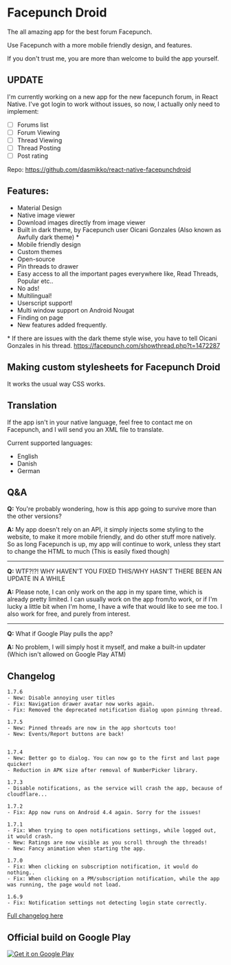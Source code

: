 # Facepunch Droid
The all amazing app for the best forum Facepunch.

Use Facepunch with a more mobile friendly design, and features.

If you don't trust me, you are more than welcome to build the app yourself.

## UPDATE
I'm currently working on a new app for the new facepunch forum, in React Native.
I've got login to work without issues, so now, I actually only need to implement:

- [ ] Forums list
- [ ] Forum Viewing
- [ ] Thread Viewing
- [ ] Thread Posting
- [ ] Post rating

Repo: https://github.com/dasmikko/react-native-facepunchdroid

## Features:
- Material Design 
- Native image viewer 
- Download images directly from image viewer
- Built in dark theme, by Facepunch user Oicani Gonzales (Also known as Awfully dark theme) *
- Mobile friendly design 
- Custom themes 
- Open-source
- Pin threads to drawer
- Easy access to all the important pages everywhere like, Read Threads, Popular etc.. 
- No ads! 
- Multilingual! 
- Userscript support!
- Multi window support on Android Nougat
- Finding on page
- New features added frequently.


\* If there are issues with the dark theme style wise, you have to tell Oicani Gonzales in his thread.
https://facepunch.com/showthread.php?t=1472287

## Making custom stylesheets for Facepunch Droid
It works the usual way CSS works. 

## Translation
If the app isn't in your native language, feel free to contact me on Facepunch, and I will send you an XML file to translate.

Current supported languages:
- English
- Danish
- German


## Q&A
**Q:** You're probably wondering, how is this app going to survive more than the other versions?

**A:** My app doesn't rely on an API, it simply injects some styling to the website, to make it more mobile friendly, and do other stuff more natively. So as long Facepunch is up, my app will continue to work, unless they start to change the HTML to much (This is easily fixed though)

---------

**Q:** WTF?!?! WHY HAVEN'T YOU FIXED THIS/WHY HASN'T THERE BEEN AN UPDATE IN A WHILE

**A:** Please note, I can only work on the app in my spare time, which is already pretty limited. I can usually work on the app from/to work, or if I'm lucky a little bit when I'm home, I have a wife that would like to see me too. I also work for free, and purely from interest.

---------

**Q:** What if Google Play pulls the app?

**A:** No problem, I will simply host it myself, and make a built-in updater (Which isn't allowed on Google Play ATM)


## Changelog
    1.7.6
    - New: Disable annoying user titles
    - Fix: Navigation drawer avatar now works again.
    - Fix: Removed the deprecated notification dialog upon pinning thread.

    1.7.5
    - New: Pinned threads are now in the app shortcuts too!
    - New: Events/Report buttons are back!

    
    1.7.4
    - New: Better go to dialog. You can now go to the first and last page quicker!
    - Reduction in APK size after removal of NumberPicker library.

    1.7.3
    - Disable notifications, as the service will crash the app, because of cloudflare...
    
	1.7.2
	- Fix: App now runs on Android 4.4 again. Sorry for the issues!
	
	1.7.1
	- Fix: When trying to open notifications settings, while logged out, it would crash.
	- New: Ratings are now visible as you scroll through the threads!
	- New: Fancy animation when starting the app.
	
    1.7.0
    - Fix: When clicking on subscription notification, it would do nothing..
    - Fix: When clicking on a PM/subscription notification, while the app was running, the page would not load.

	1.6.9
	- Fix: Notification settings not detecting login state correctly.
   
    
[Full changelog here](https://github.com/dasmikko/facepunchdroid/blob/master/changelog.md)

## Official build on Google Play
[![Get it on Google Play](https://my.mixtape.moe/mjhsns.png)](https://play.google.com/store/apps/details?id=com.apps.anker.facepunchdroid)

